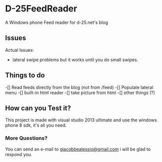 # D-25FeedReader
A Windows phone Feed reader for d-25.net's blog

## Issues
Actual Issues:
- lateral swipe problems but it works until you do small swipes.

## Things to do
-[] Read feeds directly from the blog (not from /feed)
-[] Populate lateral menu
-[] built-in html reader
-[] take picture from html
-[] other things (?)

## How can you Test it?
This project is made with visual studio 2013 ultimate and use the windows phone 8 sdk, it's all you need.

### More Questions?
You can send an e-mail to giacobbealessio@gmail.com i will be glad to respond you.